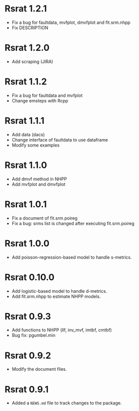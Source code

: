 # Rsrat 1.2.1

* Fix a bug for faultdata, mvfplot, dmvfplot and fit.srm.nhpp
* Fix DESCRIPTION

# Rsrat 1.2.0

* Add scraping (JIRA)

# Rsrat 1.1.2

* Fix a bug for faultdata and mvfplot
* Change emsteps with Rcpp

# Rsrat 1.1.1

* Add data (dacs)
* Change interface of faultdata to use dataframe
* Modify some examples

# Rsrat 1.1.0

* Add dmvf method in NHPP
* Add mvfplot and dmvfplot

# Rsrat 1.0.1

* Fix a document of fit.srm.poireg
* Fix a bug: srms list is changed after executing fit.srm.poireg

# Rsrat 1.0.0

* Add poisson-regression-based model to handle s-metrics.

# Rsrat 0.10.0

* Add logistic-based model to handle d-metrics.
* Add fit.srm.nhpp to estimate NHPP models.

# Rsrat 0.9.3

* Add functions to NHPP (llf, inv_mvf, imtbf, cmtbf)
* Bug fix: pgumbel.min

# Rsrat 0.9.2

* Modify the document files.

# Rsrat 0.9.1

* Added a `NEWS.md` file to track changes to the package.
